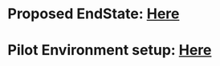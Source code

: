 
# Proposed EndState: [Here](https://github.com/sada-kubsad/NetworkDesign/blob/main/EndState.md)

# Pilot Environment setup: [Here](https://github.com/sada-kubsad/NetworkDesign/blob/main/Pilot.md)

